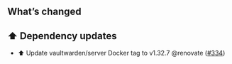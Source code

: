 ## What’s changed

## ⬆️ Dependency updates

- ⬆️ Update vaultwarden/server Docker tag to v1.32.7 @renovate ([#334](https://github.com/hassio-addons/addon-bitwarden/pull/334))
